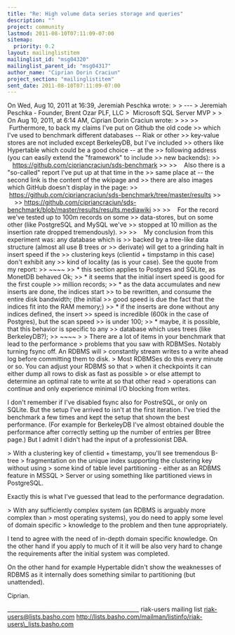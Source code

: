 ```yaml
---
title: "Re: High volume data series storage and queries"
description: ""
project: community
lastmod: 2011-08-10T07:11:09-07:00
sitemap:
  priority: 0.2
layout: mailinglistitem
mailinglist_id: "msg04320"
mailinglist_parent_id: "msg04317"
author_name: "Ciprian Dorin Craciun"
project_section: "mailinglistitem"
sent_date: 2011-08-10T07:11:09-07:00
---
```



On Wed, Aug 10, 2011 at 16:39, Jeremiah Peschka
 wrote:
&gt;
&gt; ---
&gt; Jeremiah Peschka - Founder, Brent Ozar PLF, LLC
&gt;  Microsoft SQL Server MVP
&gt;
&gt; On Aug 10, 2011, at 6:14 AM, Ciprian Dorin Craciun wrote:
&gt;
&gt;&gt;
&gt;&gt;    Furthermore, to back my claims I've put on Github the old code
&gt;&gt; which I've used to benchmark different databases -- Riak or other
&gt;&gt; key-value stores are not included except BerkeleyDB, but I've included
&gt;&gt; others like Hypertable which could be a good choice -- at the
&gt;&gt; following address (you can easily extend the "framework" to include
&gt;&gt; new backends):
&gt;&gt;        https://github.com/cipriancraciun/sds-benchmark
&gt;&gt;
&gt;&gt;    Also there is a "so-called" report I've put up at that time in the
&gt;&gt; same place at -- the second link is the content of the wkipage and
&gt;&gt; there are also images which GitHub doesn't display in the page:
&gt;&gt;        https://github.com/cipriancraciun/sds-benchmark/tree/master/results
&gt;&gt;        
&gt;&gt; https://github.com/cipriancraciun/sds-benchmark/blob/master/results/results.mediawiki
&gt;&gt;
&gt;&gt;    For the record we've tested up to 100m records on some
&gt;&gt; data-stores, but on some other (like PostgreSQL and MySQL we've
&gt;&gt; stopped at 10 million as the insertion rate dropped tremendously).
&gt;&gt;
&gt;&gt;    My conclusion from this experiment was: any database which is
&gt;&gt; backed by a tree-like data structure (almost all use B trees or
&gt;&gt; derivate) will get to a grinding halt in insert speed if the
&gt;&gt; clustering keys (clientid + timpstamp in this case) don't exhibit any
&gt;&gt; kind of locality (as is your case). See the quote from my report:
&gt;&gt; ~~~~
&gt;&gt; \* this section applies to Postgres and SQLite, as MonetDB behaved Ok;
&gt;&gt; \* it seems that the initial insert speed is good for the first couple
&gt;&gt; million records;
&gt;&gt; \* as the data accumulates and new inserts are done, the indices start
&gt;&gt; to be rewritten, and consume the entire disk bandwidth; (the initial
&gt;&gt; good speed is due the fact that the indices fit into the RAM memory;)
&gt;&gt; \* if the inserts are done without any indices defined, the insert
&gt;&gt; speed is incredible (600k in the case of Postgres), but the scan speed
&gt;&gt; is under 100;
&gt;&gt; \* maybe, it is possible, that this behavior is specific to any
&gt;&gt; database which uses trees (like BerkeleyDB?);
&gt;&gt; ~~~~
&gt;
&gt; There are a lot of items in your benchmark that lead to the performance 
&gt; problems that you saw with RDBMSes. Notably turning fsync off. An RDBMS will 
&gt; constantly stream writes to a write ahead log before committing them to disk. 
&gt; Most RDBMSes do this every minute or so. You can adjust your RDBMS so that 
&gt; when it checkpoints it can either dump all rows to disk as fast as possible 
&gt; or else attempt to determine an optimal rate to write at so that other read 
&gt; operations can continue and only experience minimal I/O blocking from writes.

 I don't remember if I've disabled fsync also for PostreSQL, or
only on SQLite. But the setup I've arrived to isn't at the first
iteration. I've tried the benchmark a few times and kept the setup
that shown the best performance. (For example for BerkeleyDB I've
almost obtained double the performance after correctly setting up the
number of entries per Btree page.) But I admit I didn't had the input
of a professionist DBA.


&gt; With a clustering key of clientid + timestamp, you'll see tremendous B-tree 
&gt; fragmentation on the unique index supporting the clustering key without using 
&gt; some kind of table level partitioning - either as an RDBMS feature in MSSQL 
&gt; Server or using something like partitioned views in PostgreSQL.

 Exactly this is what I've guessed that lead to the performance degradation.


&gt; With any sufficiently complex system (an RDBMS is arguably more complex than 
&gt; most operating systems), you do need to apply some level of domain specific 
&gt; knowledge to the problem and then tune appropriately.

 I tend to agree with the need of in-depth domain specific
knowledge. On the other hand if you apply to much of it it will be
also very hard to change the requirements after the initial system was
completed.

 On the other hand for example Hypertable didn't show the
weaknesses of RDBMS as it internally does something similar to
partitioning (but unattended).

 Ciprian.

\_\_\_\_\_\_\_\_\_\_\_\_\_\_\_\_\_\_\_\_\_\_\_\_\_\_\_\_\_\_\_\_\_\_\_\_\_\_\_\_\_\_\_\_\_\_\_
riak-users mailing list
riak-users@lists.basho.com
http://lists.basho.com/mailman/listinfo/riak-users\_lists.basho.com

